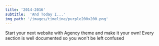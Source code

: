 ```yaml
---
title: '2014-2016'
subtitle:  'And Today I...'
img_path: '/images/timeline/purple200x200.png'
---
```


Start your next website with Agency theme and make it your own! Every section is well documented so you won't be left confused
